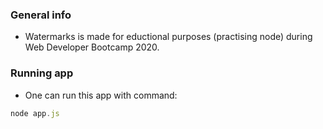 ### **General info** 
- Watermarks is made for eductional purposes (practising node) during Web Developer Bootcamp 2020.

### **Running app**
- One can run this app with command:
```javascript
node app.js 
```
